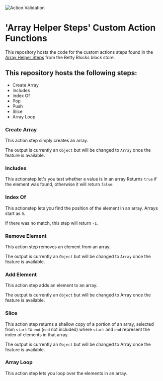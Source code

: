 ![Action Validation](https://github.com/betty-services/Array-Helper-Steps-Custom-Action-Functions/actions/workflows/main.yml/badge.svg?event=push)

# 'Array Helper Steps' Custom Action Functions

This repository hosts the code for the custom actions steps found in the [Array Helper Steps](https://my.bettyblocks.com/block-store/blockId/) from the Betty Blocks block store.

## This repository hosts the following steps:

- Create Array
- Includes
- Index Of
- Pop
- Push
- Slice
- Array Loop

### Create Array

This action step simply creates an array.

The output is currently an `Object` but will be changed to `Array` once the feature is available.

### Includes

This actionstep let's you test whether a value is in an array
Returns `true` if the element was found, otherwise it will return `false`.

### Index Of

This actionstep lets you find the position of the element in an array.
Arrays start as `0`.

If there was no match, this step will return `-1`.

### Remove Element

This action step removes an element from an array.

The output is currently an `Object` but will be changed to `Array` once the feature is available.

### Add Element

This action step adds an element to an array.

The output is currently an `Object` but will be changed to Array once the feature is available.

### Slice

This action step returns a shallow copy of a portion of an array, selected from `start` to `end` (`end` not included) where `start` and `end` represent the index of elements in that array.

The output is currently an `Object` but will be changed to Array once the feature is available.

### Array Loop

This action step lets you loop over the elements in an array.
